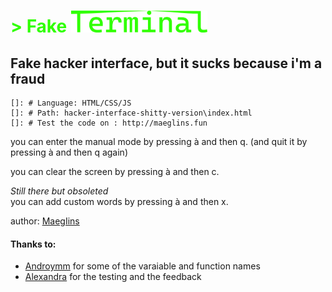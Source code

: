 # <span style="color:#30ff00" height="35px">> Fake</span> <img src="assets/logo.png" height="35px">

## Fake hacker interface, but it sucks because i'm a fraud

    []: # Language: HTML/CSS/JS
    []: # Path: hacker-interface-shitty-version\index.html
    []: # Test the code on : http://maeglins.fun


you can enter the manual mode by pressing à and then q. (and quit it by pressing à and then q again)

you can clear the screen by pressing à and then c.

*Still there but obsoleted*  
you can add custom words by pressing à and then x.

author: [MaegIins](https://github.com/MaegIins)  
  
  
  
#### Thanks to:  
- [Androymm](https://twitter.com/gragas_l) for some of the varaiable and function names
- [Alexandra](https://instagram.com/art_of_alexx) for the testing and the feedback

